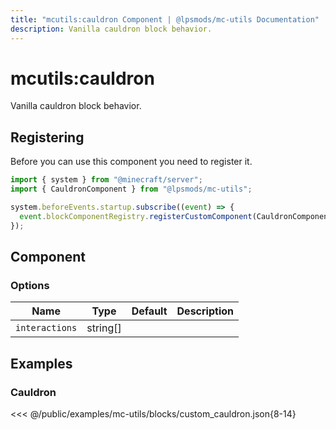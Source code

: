 ```yaml
---
title: "mcutils:cauldron Component | @lpsmods/mc-utils Documentation"
description: Vanilla cauldron block behavior.
---
```


# mcutils:cauldron

Vanilla cauldron block behavior.

## Registering

Before you can use this component you need to register it.

```js
import { system } from "@minecraft/server";
import { CauldronComponent } from "@lpsmods/mc-utils";

system.beforeEvents.startup.subscribe((event) => {
  event.blockComponentRegistry.registerCustomComponent(CauldronComponent.typeId, new CauldronComponent());
});
```

## Component

### Options

| Name           | Type     | Default | Description |
| -------------- | -------- | ------- | ----------- |
| `interactions` | string[] |         |             |

## Examples

### Cauldron

<<< @/public/examples/mc-utils/blocks/custom_cauldron.json{8-14}
